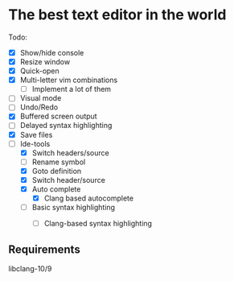 The best text editor in the world
======================================

Todo:
- [x] Show/hide console
- [x] Resize window
- [x] Quick-open
- [x] Multi-letter vim combinations
  - [ ] Implement a lot of them
- [ ] Visual mode
- [ ] Undo/Redo
- [x] Buffered screen output
- [ ] Delayed syntax highlighting
- [x] Save files
- [ ] Ide-tools
  - [x] Switch headers/source
  - [ ] Rename symbol
  - [x] Goto definition
  - [x] Switch header/source
  - [x] Auto complete
    - [x] Clang based autocomplete
  - [ ] Basic syntax highlighting
    - [ ] Clang-based syntax highlighting


Requirements
-------------------------------
  
libclang-10/9
